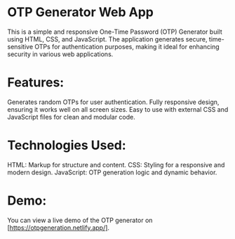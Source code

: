 # OTP Generator Web App
This is a simple and responsive One-Time Password (OTP) Generator built using HTML, CSS, and JavaScript. The application generates secure, time-sensitive OTPs for authentication purposes, making it ideal for enhancing security in various web applications.

# Features:
Generates random OTPs for user authentication.
Fully responsive design, ensuring it works well on all screen sizes.
Easy to use with external CSS and JavaScript files for clean and modular code.

# Technologies Used:
HTML: Markup for structure and content.
CSS: Styling for a responsive and modern design.
JavaScript: OTP generation logic and dynamic behavior.

# Demo:
You can view a live demo of the OTP generator on [https://otpgeneration.netlify.app/].


